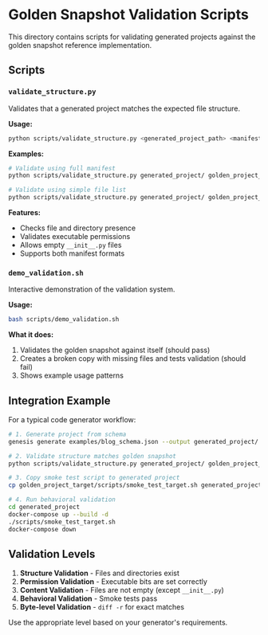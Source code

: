 # Golden Snapshot Validation Scripts

This directory contains scripts for validating generated projects against the golden snapshot reference implementation.

## Scripts

### `validate_structure.py`
Validates that a generated project matches the expected file structure.

**Usage:**
```bash
python scripts/validate_structure.py <generated_project_path> <manifest_path>
```

**Examples:**
```bash
# Validate using full manifest
python scripts/validate_structure.py generated_project/ golden_project_target/snapshot_manifest.json

# Validate using simple file list
python scripts/validate_structure.py generated_project/ golden_project_target/file_list.json
```

**Features:**
- Checks file and directory presence
- Validates executable permissions
- Allows empty `__init__.py` files
- Supports both manifest formats

### `demo_validation.sh`
Interactive demonstration of the validation system.

**Usage:**
```bash
bash scripts/demo_validation.sh
```

**What it does:**
1. Validates the golden snapshot against itself (should pass)
2. Creates a broken copy with missing files and tests validation (should fail)
3. Shows example usage patterns

## Integration Example

For a typical code generator workflow:

```bash
# 1. Generate project from schema
genesis generate examples/blog_schema.json --output generated_project/

# 2. Validate structure matches golden snapshot
python scripts/validate_structure.py generated_project/ golden_project_target/snapshot_manifest.json

# 3. Copy smoke test script to generated project
cp golden_project_target/scripts/smoke_test_target.sh generated_project/scripts/

# 4. Run behavioral validation
cd generated_project
docker-compose up --build -d
./scripts/smoke_test_target.sh
docker-compose down
```

## Validation Levels

1. **Structure Validation** - Files and directories exist
2. **Permission Validation** - Executable bits are set correctly  
3. **Content Validation** - Files are not empty (except `__init__.py`)
4. **Behavioral Validation** - Smoke tests pass
5. **Byte-level Validation** - `diff -r` for exact matches

Use the appropriate level based on your generator's requirements.